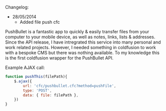 Changelog:
* 28/05/2014
	- Added file push cfc

PushBullet is a fantastic app to quickly & easily transfer files from your computer to your mobile device, as well as notes, links, lists & addresses.
Since the API release, I have intregrated this service into many personal and work related projects. However, I needed something in coldfusion to work with a bespoke CMS but there was nothing available. To my knowledge this is the first coldfusion wrapper for the PushBullet API.

Example AJAX call:

```javascript
function pushThis(filePath){
	$.ajax({
		url: 'cfc/pushbullet.cfc?method=pushFile',
		type: 'POST',
		data: { file: filePath },
	})
}
```
